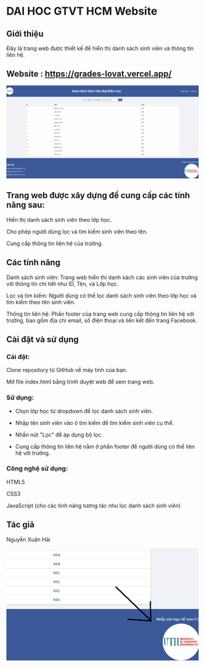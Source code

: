 # DAI HOC GTVT HCM Website

## Giới thiệu

Đây là trang web được thiết kế để hiển thị danh sách sinh viên và thông tin liên hệ.

## Website : https://grades-lovat.vercel.app/

<img src="./imgs/giaodien.png" />

## Trang web được xây dựng để cung cấp các tính năng sau:

Hiển thị danh sách sinh viên theo lớp học.

Cho phép người dùng lọc và tìm kiếm sinh viên theo tên.

Cung cấp thông tin liên hệ của trường.

## Các tính năng

Danh sách sinh viên: Trang web hiển thị danh sách các sinh viên của trường với thông tin chi tiết như ID, Tên, và Lớp học.

Lọc và tìm kiếm: Người dùng có thể lọc danh sách sinh viên theo lớp học và tìm kiếm theo tên sinh viên.

Thông tin liên hệ: Phần footer của trang web cung cấp thông tin liên hệ với trường, bao gồm địa chỉ email, số điện thoại và liên kết đến trang Facebook.

## Cài đặt và sử dụng

### Cài đặt:

Clone repository từ GitHub về máy tính của bạn.

Mở file index.html bằng trình duyệt web để xem trang web.

### Sử dụng:

- Chọn lớp học từ dropdown để lọc danh sách sinh viên.

- Nhập tên sinh viên vào ô tìm kiếm để tìm kiếm sinh viên cụ thể.

- Nhấn nút "Lọc" để áp dụng bộ lọc.

- Cung cấp thông tin liên hệ nằm ở phần footer để người dùng có thể liên hệ với trường.

### Công nghệ sử dụng:

HTML5

CSS3

JavaScript (cho các tính năng tương tác như lọc danh sách sinh viên)

## Tác giả

Nguyễn Xuân Hải

<img src="./imgs/GetCV.png" />

